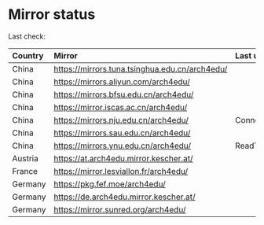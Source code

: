 <script src="./time.js"></script>
# Mirror status
Last check: <script type="text/javascript">localize(1680635633.4659536);</script>

|Country|Mirror|Last update|
|:------|:-----|:----------|
|China|https://mirrors.tuna.tsinghua.edu.cn/arch4edu/|<script type="text/javascript">localize(1680577316);</script>|
|China|https://mirrors.aliyun.com/arch4edu/|<script type="text/javascript">localize(1680460050);</script>|
|China|https://mirrors.bfsu.edu.cn/arch4edu/|<script type="text/javascript">localize(1680577316);</script>|
|China|https://mirror.iscas.ac.cn/arch4edu/|<script type="text/javascript">localize(1680577316);</script>|
|China|https://mirrors.nju.edu.cn/arch4edu/|ConnectTimeout|
|China|https://mirrors.sau.edu.cn/arch4edu/|<script type="text/javascript">localize(1673850842);</script>|
|China|https://mirrors.ynu.edu.cn/arch4edu/|ReadTimeout|
|Austria|https://at.arch4edu.mirror.kescher.at/|<script type="text/javascript">localize(1680577316);</script>|
|France|https://mirror.lesviallon.fr/arch4edu/|<script type="text/javascript">localize(1680577316);</script>|
|Germany|https://pkg.fef.moe/arch4edu/|<script type="text/javascript">localize(1680577316);</script>|
|Germany|https://de.arch4edu.mirror.kescher.at/|<script type="text/javascript">localize(1680577316);</script>|
|Germany|https://mirror.sunred.org/arch4edu/|<script type="text/javascript">localize(1680577316);</script>|

<script src="./tablefilter/tablefilter.js"></script>
<script src="./table.js"></script>